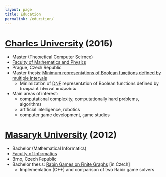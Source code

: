```yaml
---
layout: page
title: Education
permalink: /education/
---
```


# [Charles University](http://cuni.cz/) (2015)

* Master (Theoretical Computer Science)
* [Faculty of Mathematics and Physics](http://www.mff.cuni.cz/)
* Prague, Czech Republic
* Master thesis: [Minimum representations of Boolean functions defined by multiple intervals](https://is.cuni.cz/webapps/zzp/detail/163753/)
  * Minimization of <abbr title="Disjunctive normal form">DNF</abbr> representation of Boolean functions defined by truepoint interval endpoints
* Main areas of interest:
  * computational complexity, computationally hard problems, algorithms
  * artificial intelligence, robotics
  * computer game development, game studies

# [Masaryk University](http://www.muni.cz/) (2012)

* Bachelor (Mathematical Informatics)
* [Faculty of Informatics](http://www.fi.muni.cz/)
* Brno, Czech Republic
* Bachelor thesis: [Rabin Games on Finite Graphs](http://is.muni.cz/th/324945/fi_b/) [in Czech]
  * Implementation (C++) and comparison of two Rabin game solvers

